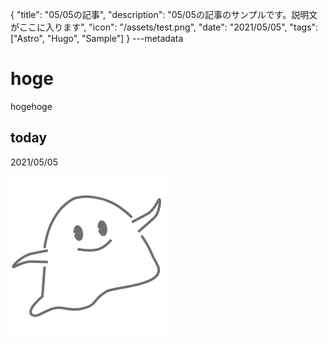 {
  "title": "05/05の記事",
  "description": "05/05の記事のサンプルです。説明文がここに入ります",
  "icon": "/assets/test.png",
  "date": "2021/05/05",
  "tags": ["Astro", "Hugo", "Sample"]
}
---metadata

# hoge
hogehoge

## today
2021/05/05

![img](/assets/test.png)